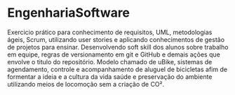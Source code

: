 # EngenhariaSoftware
Exercicio prático para conhecimento de requisitos, UML, metodologias ágeis, Scrum, utilizando user stories e aplicando conhecimentos de gestão de projetos para ensinar.
Desenvolvendo soft skill dos alunos sobre trabalho em equipe, regras de versionamento em git e GitHub e demais ações que envolve o titulo do repositório. Modelo chamado de uBike, sistemas de agendamento, controle e acompanhamento de aluguel de bicicletas afim de formentar a ideia e a cultura da vida saúde e preservação do ambiente utilizando meios de locomoção sem a criação de CO².
